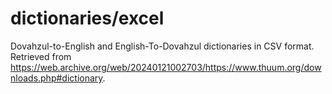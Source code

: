 # dictionaries/excel 

Dovahzul-to-English and English-To-Dovahzul dictionaries in CSV format. Retrieved from https://web.archive.org/web/20240121002703/https://www.thuum.org/downloads.php#dictionary. 